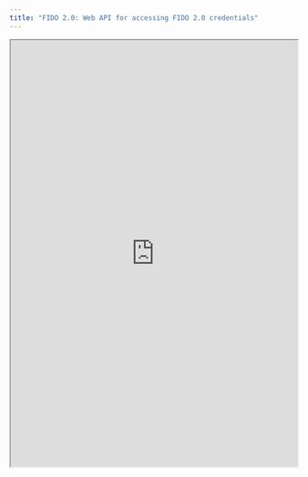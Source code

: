 ```yaml
---
title: "FIDO 2.0: Web API for accessing FIDO 2.0 credentials"
---
```



<iframe height="750" width="100%" src="https://ewelton.github.io/ktest/wiki.html#FIDO%202.0:%20Web%20API%20for%20accessing%20FIDO%202.0%20credentials"></iframe>
